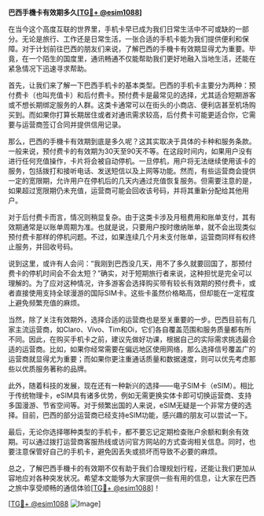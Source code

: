 **巴西手機卡有效期多久[[TG💪+ @esim1088](https://t.me/s/esim1088)]**

在当今这个高度互联的世界里，手机卡早已成为我们日常生活中不可或缺的一部分。无论是旅行、工作还是日常生活，一张合适的手机卡能为我们提供便利和保障。对于计划前往巴西的朋友们来说，了解巴西的手機卡有效期显得尤为重要。毕竟，在一个陌生的国度里，通讯畅通不仅能帮助我们更好地融入当地生活，还能在紧急情况下迅速寻求帮助。

首先，让我们来了解一下巴西手机卡的基本类型。巴西的手机卡主要分为两种：预付费卡（也叫充值卡）和后付费卡。预付费卡是最常见的选择，尤其适合短期游客或不想长期绑定服务的人群。这类卡通常可以在街头的小商店、便利店甚至机场购买到。而如果你打算长期居住或者对通讯需求较高，后付费卡可能更适合你，它需要与运营商签订合同并提供信用记录。

那么，巴西的手機卡有效期到底是多久呢？这其实取决于具体的卡种和服务条款。一般来说，预付费卡的有效期为30天至90天不等。在这段时间内，如果用户没有进行任何充值操作，卡片将会被自动停机。一旦停机，用户将无法继续使用该卡的服务，包括拨打和接听电话、发送短信以及上网等功能。然而，有些运营商会提供一定的宽限期，允许用户在停机后的几天内通过充值恢复服务。但需要注意的是，如果超过宽限期仍未充值，运营商可能会回收该号码，并将其重新分配给其他用户。

对于后付费卡而言，情况则稍显复杂。由于这类卡涉及月租费用和账单支付，其有效期通常是以账单周期为准。也就是说，只要用户按时缴纳账单，就不会出现类似预付费卡那样的停机问题。不过，如果连续几个月未支付账单，运营商同样有权终止服务，并回收号码。

说到这里，或许有人会问：“我刚到巴西没几天，用不了多久就要回国了，那预付费卡的停机时间会不会太短？”确实，对于短期旅行者来说，这种担忧是完全可以理解的。为了应对这种情况，许多游客会选择购买带有较长有效期的预付费卡，或者直接使用支持全球漫游的国际SIM卡。这些卡虽然价格略高，但却能在一定程度上避免频繁充值的麻烦。

当然，除了关注有效期外，选择合适的运营商也是至关重要的一步。巴西目前有几家主流运营商，如Claro、Vivo、Tim和Oi，它们各自覆盖范围和服务质量都有所不同。因此，在购买手机卡之前，建议先做好功课，根据自己的实际需求挑选最合适的运营商。比如，如果你经常需要在偏远地区使用网络，那么选择信号覆盖广的运营商就显得尤为重要；而如果你更注重通话质量和数据速度，则可以优先考虑那些以优质服务著称的品牌。

此外，随着科技的发展，现在还有一种新兴的选择——电子SIM卡（eSIM）。相比于传统物理卡，eSIM具有诸多优势，例如无需更换实体卡即可切换运营商、支持多国漫游、节省空间等。对于频繁出国的人来说，eSIM无疑是一个非常方便的选择。目前，巴西的部分运营商已经支持eSIM功能，感兴趣的朋友可以尝试一下。

最后，无论你选择哪种类型的手机卡，都不要忘记定期检查账户余额和剩余有效期。可以通过拨打运营商客服热线或访问官方网站的方式查询相关信息。同时，也要注意保管好自己的手机卡，避免因丢失或损坏而导致不必要的麻烦。

总之，了解巴西手機卡的有效期不仅有助于我们合理规划行程，还能让我们更加从容地应对各种突发状况。希望本文能够为大家提供一些有用的信息，让大家在巴西之旅中享受顺畅的通信体验[[TG💪+ @esim1088](https://t.me/s/esim1088)]！

[[TG💪+ @esim1088](https://t.me/s/esim1088) ![Image](https://i.postimg.cc/4NQfJmqS/Snipaste-2025-05-13-00-14-12.png)]